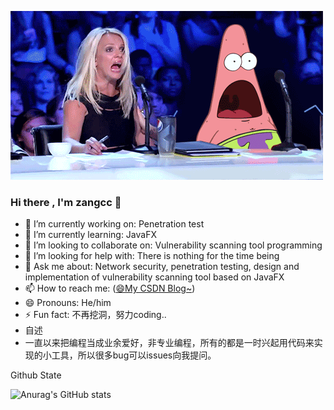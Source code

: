 ![Image text](https://github.com/zangcc/images/blob/main/britney.gif)

### Hi there , I'm zangcc 👋


- 🔭 I’m currently working on: Penetration test
- 🌱 I’m currently learning: JavaFX
- 👯 I’m looking to collaborate on: Vulnerability scanning tool programming
- 🤔 I’m looking for help with: There is nothing for the time being
- 💬 Ask me about: Network security, penetration testing, design and implementation of vulnerability scanning tool based on JavaFX
- 📫 How to reach me: ([😄My CSDN Blog~](https://blog.csdn.net/weixin_43847838?spm=1010.2135.3001.5343))
- 😄 Pronouns: He/him
- ⚡ Fun fact: 不再挖洞，努力coding..
- 自述
- 一直以来把编程当成业余爱好，非专业编程，所有的都是一时兴起用代码来实现的小工具，所以很多bug可以issues向我提问。

Github State

![Anurag's GitHub stats](https://github-readme-stats.vercel.app/api?username=zangcc&show_icons=true&theme=radical)
